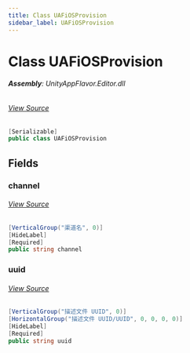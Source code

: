 ```yaml
---
title: Class UAFiOSProvision
sidebar_label: UAFiOSProvision
---
```

# Class UAFiOSProvision


###### **Assembly**: UnityAppFlavor.Editor.dll
###### [View Source](https://github.com/LiuOcean/UnityAppFlavor/blob/main/UnityAppFlavor/Assets/Editor/Settings/iOS/UAFiOSProvision.cs#L6)
```csharp title="Declaration"
[Serializable]
public class UAFiOSProvision
```
## Fields
### channel

###### [View Source](https://github.com/LiuOcean/UnityAppFlavor/blob/main/UnityAppFlavor/Assets/Editor/Settings/iOS/UAFiOSProvision.cs#L13)
```csharp title="Declaration"
[VerticalGroup("渠道名", 0)]
[HideLabel]
[Required]
public string channel
```
### uuid

###### [View Source](https://github.com/LiuOcean/UnityAppFlavor/blob/main/UnityAppFlavor/Assets/Editor/Settings/iOS/UAFiOSProvision.cs#L19)
```csharp title="Declaration"
[VerticalGroup("描述文件 UUID", 0)]
[HorizontalGroup("描述文件 UUID/UUID", 0, 0, 0, 0)]
[HideLabel]
[Required]
public string uuid
```
